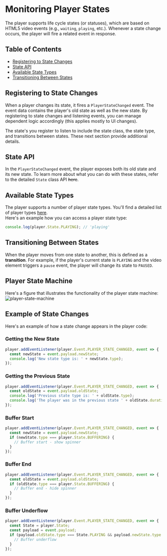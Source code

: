 # Monitoring Player States

The player supports life cycle states (or statuses), which are based on HTML5 video events (e.g., `waiting`, `playing`, etc.). Whenever a state change occurs, the player will fire a related event in response.

## Table of Contents

- [Registering to State Changes](#registering-to-state-changed)
- [State API](#state-api)
- [Available State Types](#state-types)
- [Transitioning Between States](#transitions-between-states)

## Registering to State Changes

When a player changes its state, it fires a `PlayerStateChanged` event. The event data contains the player's old state as well as the new state. By registering to state changes and listening events, you can manage dependent logic accordingly (this applies mostly to UI changes).

The state's you register to listen to include the state class, the state type, and transitions between states. These next section provide additional details.

## State API

In the `PlayerStateChanged` event, the player exposes both its old state and its new state.
To learn more about what you can do with these states, refer to the detailed `State` class API ~~here~~.

## Available State Types

The player supports a number of player state types. You'll find a detailed list of player types [here](https://github.com/vidiun/pakhshkit-js/blob/master/src/state/state-type.js).
<br>Here's an example how you can access a player state type:

```js
console.log(player.State.PLAYING); // 'playing'
```

## Transitioning Between States

When the player moves from one state to another, this is defined as a **transition**. For example, if the player's current state is `PLAYING` and the video element triggers a `pause` event, the player will change its state to `PAUSED`.

## Player State Machine

Here's a figure that illustrates the functionality of the player state machine:
![player-state-machine](./images/player-state-machine.jpg)

## Example of State Changes

Here's an example of how a state change appears in the player code:

### Getting the New State

```js
player.addEventListener(player.Event.PLAYER_STATE_CHANGED, event => {
  const newState = event.payload.newState;
  console.log('New state type is: ' + newState.type);
});
```

### Getting the Previous State

```js
player.addEventListener(player.Event.PLAYER_STATE_CHANGED, event => {
  const oldState = event.payload.oldState;
  console.log('Previous state type is: ' + oldState.type);
  console.log('The player was in the previous state ' + oldState.duration + ' millis');
});
```

### Buffer Start

```js
player.addEventListener(player.Event.PLAYER_STATE_CHANGED, event => {
  const newState = event.payload.newState;
  if (newState.type === player.State.BUFFERING) {
    // Buffer start - show spinner
  }
});
```

### Buffer End

```js
player.addEventListener(player.Event.PLAYER_STATE_CHANGED, event => {
  const oldState = event.payload.oldState;
  if (oldState.type === player.State.BUFFERING) {
    // Buffer end - hide spinner
  }
});
```

### Buffer Underflow

```js
player.addEventListener(player.Event.PLAYER_STATE_CHANGED, event => {
  const State = player.State;
  const payload = event.payload;
  if (payload.oldState.type === State.PLAYING && payload.newState.type === State.BUFFERING) {
    // Buffer underflow
  }
});
```
